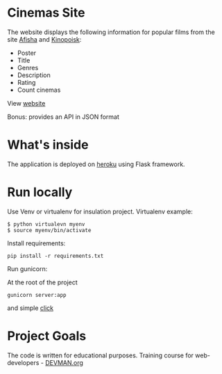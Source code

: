 # Cinemas Site

The website displays the following information for popular films from the site [Afisha](https://afisha.ru) and [Kinopoisk](https://kinopoisk.ru):

- Poster 
- Title
- Gеnres
- Description
- Rating
- Count cinemas

View [website](https://popfilms.herokuapp.com/)

Bonus: provides an API in JSON format

# What's inside

The application is deployed on [heroku](https://heroku.com) using Flask framework.

# Run locally

Use Venv or virtualenv for insulation project. Virtualenv example:

```
$ python virtualevn myenv
$ source myenv/bin/activate
```

Install requirements:

```
pip install -r requirements.txt
```
Run gunicorn:

At the root of the project
```
gunicorn server:app
```
and simple [click](http://localhost:8000)


# Project Goals

The code is written for educational purposes. Training course for web-developers - [DEVMAN.org](https://devman.org)
